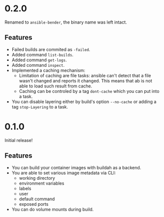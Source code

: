 # 0.2.0

Renamed to `ansible-bender`, the binary name was left intact.

## Features

 * Failed builds are commited as `-failed`.
 * Added command `list-builds`.
 * Added command `get-logs`.
 * Added command `inspect`.
 * Implemented a caching mechanism:
   * Limitation of caching are file tasks: ansible can't detect that a file wasn't changed and reports it changed.
     This means that ab is not able to load such result from cache.
   * Caching can be controled by a tag `dont-cache` which you can put into a task.
 * You can disable layering either by build's option `--no-cache` or adding a tag `stop-Layering` to a task.


# 0.1.0

Initial release!

## Features

* You can build your container images with buildah as a backend.
* You are able to set various image metadata via CLI:
  * working directory
  * environment variables
  * labels
  * user
  * default command
  * exposed ports
* You can do volume mounts during build.

